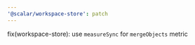 ```yaml
---
'@scalar/workspace-store': patch
---
```


fix(workspace-store): use `measureSync` for `mergeObjects` metric

